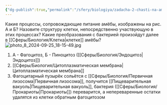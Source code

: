 ```yaml
---
{"dg-publish":true,"permalink":"/sfery/biologiya/zadacha-2-chasti-na-amyobu/","tags":["Зоология"]}
---
```


Какие процессы, сопровождающие питание амёбы, изображены на рис. А и Б? Назовите структуру клетки, непосредственно участвующую в этих процессах? Какие преобразования с бактерией произойдут далее в [[Сферы/Биология/Клетка\|клетке]] амёбы?
![photo_8_2024-09-25_18-15-49.jpg](/img/user/%D0%90%D1%80%D1%85%D0%B8%D0%B2/%D0%9A%D1%8D%D1%88/photo_8_2024-09-25_18-15-49.jpg)
1. А - Фагоцитоз, Б - Пиноцитоз ([[Сферы/Биология/Эндоцитоз\|Эндоцитоз]])
2. [[Сферы/Биология/Цитоплазматическая мембрана\|Цитоплазматическая мембрана]]
3. Фагоцитарный пузырёк сольётся с [[Сферы/Биология/Первичная лизосома\|Первичная лизосома]], получится [[Пищеварительная вакуоль\|Пищеварительная вакуоль]], бактерия ([[Сферы/Биология/Прокариоты\|Прокариоты]]) переварится, а непереваренные остатки удалятся из клетки обратным фагоцитозом